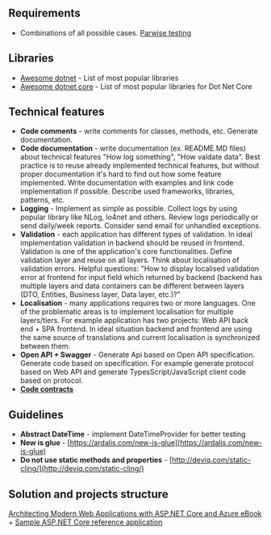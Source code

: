 ## Requirements
- Combinations of all possible cases. [Parwise testing](http://www.pairwise.org/)

## Libraries
- [Awesome dotnet](https://github.com/quozd/awesome-dotnet) - List of most popular libraries
- [Awesome dotnet core](https://github.com/thangchung/awesome-dotnet-core) - List of most popular libraries for Dot Net Core

## Technical features
- **Code comments** - write comments for classes, methods, etc. Generate documentation.
- **Code documentation** - write documentation (ex. README.MD files) about technical features "How log something", "How valdate data". Best practice is to reuse already implemented technical features, but without proper documentation it's hard to find out how some feature implemented. Write documentation with examples and link code implementation if possible. Describe used frameworks, libraries, patterns, etc.
- **Logging** - Implement as simple as possible. Collect logs by using popular library like NLog, lo4net and others. Review logs periodically or send daily/week reports. Consider send email for unhandled exceptions.
- **Validation** - each application has different types of validation. In ideal implementation validation in backend should be reused in frontend. Validation is one of the application's core functionalities. Define validation layer and reuse on all layers. Think about localisation of validation errors. Helpful questions: "How to display localised validation error at frontend for input field which returned by backend (backend has multiple layers and data containers can be different between layers (DTO, Entities, Business layer, Data layer, etc.)?"
- **Localisation** - many applications requires two or more languages. One of the problematic areas is to implement localisation for multiple layers/tiers. For example application has two projects: Web API back end + SPA frontend. In ideal situation backend and frontend are using the same source of translations and current localisation is synchronized between them.
- **Open API + Swagger** - Generate Api based on Open API specification. Generate code based on specification. For example generate protocol based on Web API and generate TypesScript/JavaScript client code based on protocol.
- **[Code contracts](https://docs.microsoft.com/en-us/dotnet/framework/debug-trace-profile/code-contracts)**

## Guidelines
- **Abstract DateTime** - implement DateTimeProvider for better testing
- **New is glue** - [https://ardalis.com/new-is-glue](https://ardalis.com/new-is-glue)
- **Do not use static methods and properties** - [http://deviq.com/static-cling/](http://deviq.com/static-cling/)

## Solution and projects structure
[Architecting Modern Web Applications with ASP.NET Core and Azure eBook](https://aka.ms/webappebook) + [Sample ASP.NET Core reference application](https://github.com/dotnet-architecture/eShopOnWeb)
